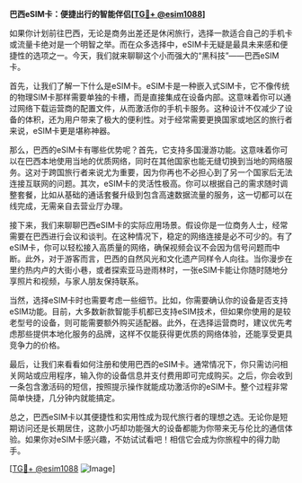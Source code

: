 **巴西eSIM卡：便捷出行的智能伴侣[[TG💪+ @esim1088](https://t.me/s/esim1088)]**

如果你计划前往巴西，无论是商务出差还是休闲旅行，选择一款适合自己的手机卡或流量卡绝对是一个明智之举。而在众多选择中，eSIM卡无疑是最具未来感和便捷性的选项之一。今天，我们就来聊聊这个小而强大的“黑科技”——巴西eSIM卡。

首先，让我们了解一下什么是eSIM卡。eSIM卡是一种嵌入式SIM卡，它不像传统的物理SIM卡那样需要单独的卡槽，而是直接集成在设备内部。这意味着你可以通过网络下载运营商的配置文件，从而激活你的手机卡服务。这种设计不仅减少了设备的体积，还为用户带来了极大的便利性。对于经常需要更换国家或地区的旅行者来说，eSIM卡更是堪称神器。

那么，巴西的eSIM卡有哪些优势呢？首先，它支持多国漫游功能。这意味着你可以在巴西本地使用当地的优质网络，同时在其他国家也能无缝切换到当地的网络服务。这对于跨国旅行者来说尤为重要，因为你再也不必担心到了另一个国家后无法连接互联网的问题。其次，eSIM卡的灵活性极高。你可以根据自己的需求随时调整套餐，比如从基础的通话套餐升级到包含高速数据流量的服务，这一切都可以在线完成，无需亲自去营业厅办理。

接下来，我们来聊聊巴西eSIM卡的实际应用场景。假设你是一位商务人士，经常需要在巴西进行会议和谈判。在这种情况下，稳定的网络连接是必不可少的。有了eSIM卡，你可以轻松接入高质量的网络，确保视频会议不会因为信号问题而中断。此外，对于游客而言，巴西的自然风光和文化遗产同样令人向往。当你漫步在里约热内卢的大街小巷，或者探索亚马逊雨林时，一张eSIM卡能让你随时随地分享照片和视频，与家人朋友保持联系。

当然，选择eSIM卡时也需要考虑一些细节。比如，你需要确认你的设备是否支持eSIM功能。目前，大多数新款智能手机都已支持eSIM技术，但如果你使用的是较老型号的设备，则可能需要额外购买适配器。此外，在选择运营商时，建议优先考虑那些提供本地化服务的品牌，这样不仅能获得更优质的网络体验，还能享受更具竞争力的价格。

最后，让我们来看看如何注册和使用巴西的eSIM卡。通常情况下，你只需访问相关网站或应用程序，输入你的设备信息并支付费用即可完成购买。之后，你会收到一条包含激活码的短信，按照提示操作就能成功激活你的eSIM卡。整个过程非常简单快捷，几分钟内就能搞定。

总之，巴西eSIM卡以其便捷性和实用性成为现代旅行者的理想之选。无论你是短期访问还是长期居住，这款小巧却功能强大的设备都能为你带来无与伦比的通信体验。如果你对eSIM卡感兴趣，不妨试试看吧！相信它会成为你旅程中的得力助手。

[[TG💪+ @esim1088](https://t.me/s/esim1088) ![Image](https://i.postimg.cc/4NQfJmqS/Snipaste-2025-05-13-00-14-12.png)]